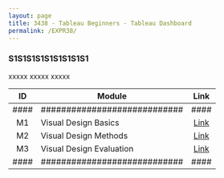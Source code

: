 ```yaml
---
layout: page
title: 3438 - Tableau Beginners - Tableau Dashboard
permalink: /EXPR38/
---
```


<h3>S1S1S1S1S1S1S1S1S1</h3>

xxxxx xxxxx xxxxx

| ID | Module                     |Link|
|:--:|----------------------------|:--:|
|####|############################|####|
| M1 | Visual Design Basics       |[Link](/03-MSDS-Courses/MSDS22/M1/)|
| M2 | Visual Design Methods      |[Link](/03-MSDS-Courses/MSDS22/M2/)|
| M3 | Visual Design Evaluation   |[Link](/03-MSDS-Courses/MSDS22/M3/)|
|####|############################|####|

